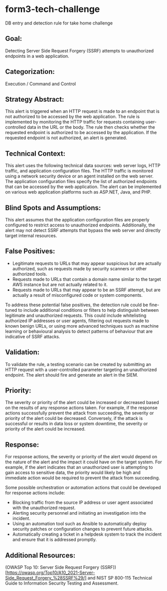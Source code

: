 # form3-tech-challenge
DB entry and detection rule for take home challenge

## Goal: 
Detecting Server Side Request Forgery (SSRF) attempts to unauthorized endpoints in a web application.

## Categorization: 
Execution / Command and Control

## Strategy Abstract: 
This alert is triggered when an HTTP request is made to an endpoint that is not authorized to be accessed by the web application. The rule is implemented by monitoring the HTTP traffic for requests containing user-controlled data in the URL or the body. The rule then checks whether the requested endpoint is authorized to be accessed by the application. If the requested endpoint is not authorized, an alert is generated.

## Technical Context: 
This alert uses the following technical data sources: web server logs, HTTP traffic, and application configuration files. The HTTP traffic is monitored using a network security device or an agent installed on the web server. The application configuration files specify the list of authorized endpoints that can be accessed by the web application. The alert can be implemented on various web application platforms such as ASP.NET, Java, and PHP.

## Blind Spots and Assumptions: 
This alert assumes that the application configuration files are properly configured to restrict access to unauthorized endpoints. Additionally, the alert may not detect SSRF attempts that bypass the web server and directly target internal resources.

## False Positives: 
- Legitimate requests to URLs that may appear suspicious but are actually authorized, such as requests made by security scanners or other authorized tools.
- Requests made to URLs that contain a domain name similar to the target AWS instance but are not actually related to it.
- Requests made to URLs that may appear to be an SSRF attempt, but are actually a result of misconfigured code or system components.

To address these potential false positives, the detection rule could be fine-tuned to include additional conditions or filters to help distinguish between legitimate and unauthorized requests. This could include whitelisting authorized IP addresses or user agents, filtering out requests made to known benign URLs, or using more advanced techniques such as machine learning or behavioural analysis to detect patterns of behaviour that are indicative of SSRF attacks.

## Validation:
To validate the rule, a testing scenario can be created by submitting an HTTP request with a user-controlled parameter targeting an unauthorized endpoint. The alert should fire and generate an alert in the SIEM.

## Priority: 
The severity or priority of the alert could be increased or decreased based on the results of any response actions taken. For example, if the response actions successfully prevent the attack from succeeding, the severity or priority of the alert could be decreased. Conversely, if the attack is successful or results in data loss or system downtime, the severity or priority of the alert could be increased.

## Response: 
For response actions, the severity or priority of the alert would depend on the nature of the alert and the impact it could have on the target system. For example, if the alert indicates that an unauthorized user is attempting to gain access to sensitive data, the priority would likely be high and immediate action would be required to prevent the attack from succeeding.

Some possible orchestration or automation actions that could be developed for response actions include:

- Blocking traffic from the source IP address or user agent associated with the unauthorized request.
- Alerting security personnel and initiating an investigation into the incident.
- Using an automation tool such as Ansible to automatically deploy security patches or configuration changes to prevent future attacks.
- Automatically creating a ticket in a helpdesk system to track the incident and ensure that it is addressed promptly.

## Additional Resources: 
(OWASP Top 10: Server Side Request Forgery (SSRF))[https://owasp.org/Top10/A10_2021-Server-Side_Request_Forgery_%28SSRF%29/] and NIST SP 800-115 Technical Guide to Information Security Testing and Assessment.
